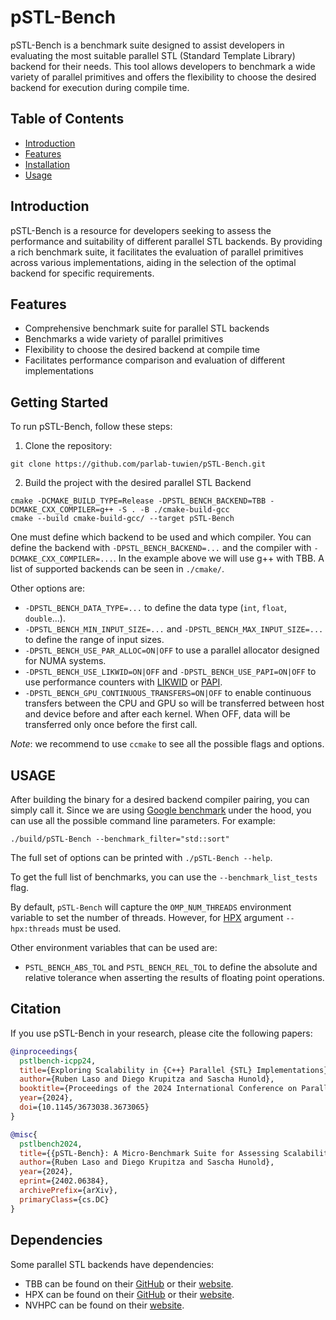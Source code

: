 # pSTL-Bench

pSTL-Bench is a benchmark suite designed to assist developers in evaluating the most suitable parallel
STL (Standard Template Library) backend for their needs.
This tool allows developers to benchmark a wide variety of parallel primitives and offers the flexibility to choose the
desired backend for execution during compile time.

## Table of Contents

- [Introduction](#introduction)
- [Features](#features)
- [Installation](#installation)
- [Usage](#usage)

## Introduction

pSTL-Bench is a resource for developers seeking to assess the performance and suitability of different
parallel STL backends.
By providing a rich benchmark suite, it facilitates the evaluation of parallel primitives across various
implementations, aiding in the selection of the optimal backend for specific requirements.

## Features

- Comprehensive benchmark suite for parallel STL backends
- Benchmarks a wide variety of parallel primitives
- Flexibility to choose the desired backend at compile time
- Facilitates performance comparison and evaluation of different implementations

## Getting Started

To run pSTL-Bench, follow these steps:

1. Clone the repository:

```shell
git clone https://github.com/parlab-tuwien/pSTL-Bench.git
```

2. Build the project with the desired parallel STL Backend

```shell
cmake -DCMAKE_BUILD_TYPE=Release -DPSTL_BENCH_BACKEND=TBB -DCMAKE_CXX_COMPILER=g++ -S . -B ./cmake-build-gcc
cmake --build cmake-build-gcc/ --target pSTL-Bench
```

One must define which backend to be used and which compiler.
You can define the backend with `-DPSTL_BENCH_BACKEND=...` and the compiler with `-DCMAKE_CXX_COMPILER=...`.
In the example above we will use g++ with TBB.
A list of supported backends can be seen in `./cmake/`.

Other options are:

* `-DPSTL_BENCH_DATA_TYPE=...` to define the data type (`int`, `float`, `double`...).
* `-DPSTL_BENCH_MIN_INPUT_SIZE=...` and `-DPSTL_BENCH_MAX_INPUT_SIZE=...` to define the range of input sizes.
* `-DPSTL_BENCH_USE_PAR_ALLOC=ON|OFF` to use a parallel allocator designed for NUMA systems.
* `-DPSTL_BENCH_USE_LIKWID=ON|OFF` and `-DPSTL_BENCH_USE_PAPI=ON|OFF` to use performance counters
  with [LIKWID](https://github.com/RRZE-HPC/likwid) or [PAPI](https://github.com/icl-utk-edu/papi).
* `-DPSTL_BENCH_GPU_CONTINUOUS_TRANSFERS=ON|OFF` to enable continuous transfers between the CPU and GPU so will be
  transferred between host and device before and after each kernel. When OFF, data will be transferred only once before
  the first call.

_Note_: we recommend to use `ccmake` to see all the possible flags and options.

## USAGE

After building the binary for a desired backend compiler pairing, you can simply call it.
Since we are using [Google benchmark](https://github.com/google/benchmark) under the hood, you can use all the possible
command line parameters.
For example:

```shell
./build/pSTL-Bench --benchmark_filter="std::sort"
```

The full set of options can be printed with `./pSTL-Bench --help`.

To get the full list of benchmarks, you can use the `--benchmark_list_tests` flag.

By default, `pSTL-Bench` will capture the `OMP_NUM_THREADS` environment variable to set the number of threads.
However, for [HPX](https://github.com/STEllAR-GROUP/hpx) argument `--hpx:threads` must be used.

Other environment variables that can be used are:

* `PSTL_BENCH_ABS_TOL` and `PSTL_BENCH_REL_TOL` to define the absolute and relative tolerance when asserting the results
  of floating point operations.

## Citation

If you use pSTL-Bench in your research, please cite the following papers:

```bibtex
@inproceedings{
  pstlbench-icpp24,
  title={Exploring Scalability in {C++} Parallel {STL} Implementations},
  author={Ruben Laso and Diego Krupitza and Sascha Hunold},
  booktitle={Proceedings of the 2024 International Conference on Parallel Processing},
  year={2024},
  doi={10.1145/3673038.3673065}
}

@misc{
  pstlbench2024,
  title={{pSTL-Bench}: A Micro-Benchmark Suite for Assessing Scalability of {C++} Parallel {STL} Implementations},
  author={Ruben Laso and Diego Krupitza and Sascha Hunold},
  year={2024},
  eprint={2402.06384},
  archivePrefix={arXiv},
  primaryClass={cs.DC}
}
```

## Dependencies

Some parallel STL backends have dependencies:

- TBB can be found on their [GitHub](https://github.com/oneapi-src/oneTBB) or
  their [website](https://www.intel.com/content/www/us/en/developer/tools/oneapi/onetbb.html).
- HPX can be found on their [GitHub](https://github.com/STEllAR-GROUP/hpx) or
  their [website](https://hpx.stellar-group.org/).
- NVHPC can be found on their [website](https://developer.nvidia.com/hpc-sdk).